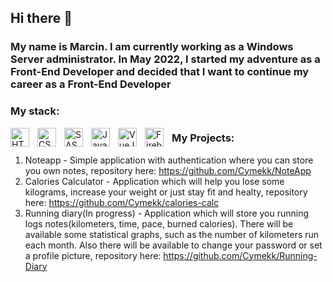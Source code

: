 ## Hi there 👋

### My name is Marcin. I am currently working as a Windows Server administrator. In May 2022, I started my adventure as a Front-End Developer and decided that I want to continue my career as a Front-End Developer

### My stack:
<div display="block">
  <img align="left" alt="HTML5" width="30px" style="padding-right:10px;" src="https://cdn.jsdelivr.net/gh/devicons/devicon/icons/html5/html5-original.svg" />
<img align="left" alt="CSS3" width="30px" style="padding-right:10px;" src="https://cdn.jsdelivr.net/gh/devicons/devicon/icons/css3/css3-original.svg" />
<img align="left" alt="SASS" width="30px" style="padding-right:10px;" src="https://cdn.jsdelivr.net/gh/devicons/devicon/icons/sass/sass-original.svg" />
<img align="left" alt="JavaScript" width="30px" style="padding-right:10px;" src="https://cdn.jsdelivr.net/gh/devicons/devicon/icons/javascript/javascript-original.svg" />
<img align="left" alt="VueJS" width="30px" style="padding-right:10px;" src="https://cdn.jsdelivr.net/gh/devicons/devicon/icons/vuejs/vuejs-original.svg" />
<img align="left" alt="Firebase" width="30px" style="padding-right:10px;" src="https://cdn.jsdelivr.net/gh/devicons/devicon/icons/firebase/firebase-plain.svg" />
</div>


### My Projects:
1) Noteapp - Simple application with authentication where you can store you own notes, repository here: https://github.com/Cymekk/NoteApp
2) Calories Calculator - Application which will help you lose some kilograms, increase your weight or just stay fit and healty, repository here: https://github.com/Cymekk/calories-calc
3) Running diary(In progress) - Application which will store you running logs notes(kilometers, time, pace, burned calories). There will be available some statistical graphs, such as the number of kilometers run each month. Also there will be available to change your password or set a profile picture, repository here: https://github.com/Cymekk/Running-Diary

<!--
**Cymekk/Cymekk** is a ✨ _special_ ✨ repository because its `README.md` (this file) appears on your GitHub profile.

Here are some ideas to get you started:

- 🔭 I’m currently working on ...
- 🌱 I’m currently learning ...
- 👯 I’m looking to collaborate on ...
- 🤔 I’m looking for help with ...
- 💬 Ask me about ...
- 📫 How to reach me: ...
- 😄 Pronouns: ...
- ⚡ Fun fact: ...
-->
